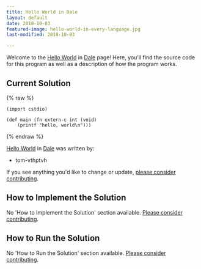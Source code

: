 ```yaml
---
title: Hello World in Dale
layout: default
date: 2018-10-03
featured-image: hello-world-in-every-language.jpg
last-modified: 2018-10-03

---
```


Welcome to the [Hello World](https://rzuckerm.github.io/sample-programs-website-copy/projects/hello-world) in [Dale](https://rzuckerm.github.io/sample-programs-website-copy/languages/dale) page! Here, you'll find the source code for this program as well as a description of how the program works.

## Current Solution

{% raw %}

```dale
(import cstdio)

(def main (fn extern-c int (void)
    (printf "hello, world\n")))
```

{% endraw %}

[Hello World](https://rzuckerm.github.io/sample-programs-website-copy/projects/hello-world) in [Dale](https://rzuckerm.github.io/sample-programs-website-copy/languages/dale) was written by:

- tom-vthptvh

If you see anything you'd like to change or update, [please consider contributing](https://github.com/TheRenegadeCoder/sample-programs).

## How to Implement the Solution

No 'How to Implement the Solution' section available. [Please consider contributing](https://github.com/TheRenegadeCoder/sample-programs-website).

## How to Run the Solution

No 'How to Run the Solution' section available. [Please consider contributing](https://github.com/TheRenegadeCoder/sample-programs-website).